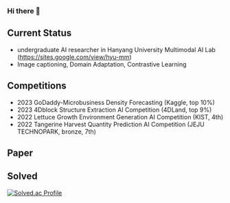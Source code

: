 ### Hi there 👋

## Current Status
- undergraduate AI researcher in Hanyang University Multimodal AI Lab (https://sites.google.com/view/hyu-mm)
- Image captioning, Domain Adaptation, Contrastive Learning

## Competitions
* 2023 GoDaddy-Microbusiness Density Forecasting (Kaggle, top 10%)
* 2023 4Dblock Structure Extraction AI Competition (4DLand, top 9%)
* 2022 Lettuce Growth Environment Generation AI Competition (KIST, 4th)
* 2022 Tangerine Harvest Quantity Prediction AI Competition (JEJU TECHNOPARK, bronze, 7th)

## Paper

## Solved
[![Solved.ac Profile](http://mazassumnida.wtf/api/v2/generate_badge?boj=mnju5026)](https://solved.ac/mnju5026/)


